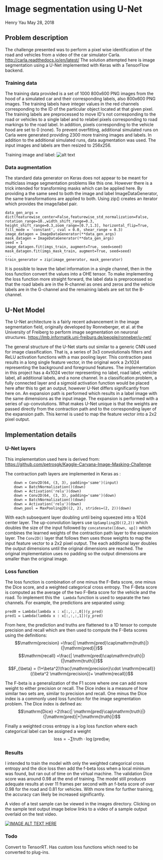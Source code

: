 
# Image segmentation using U-Net
Henry Yau
 May 28, 2018

## Problem description
The challenge presented was to perform a pixel wise identification of the road and vehicles from a video of the car simulator Carla. http://carla.readthedocs.io/en/latest/
The solution attempted here is image segmentation using a U-Net implemented with Keras with a TensorFlow backend.
### Training data
The training data provided is a set of 1000 800x600 PNG images from the hood of a simulated car and their corresponding labels, also 800x600 PNG images. The training labels have integer values in the red channels corresponding to the ID of the particular object located at that given pixel. The training labels are preprocessed to move ID's not corresponding to the road or vehicles to a single label and to relabel pixels corresponding to road markings to the road label. In addition, pixels corresponding to the vehicle hood are set to 0 (none). To prevent overfitting, additional simulated runs on Carla were generated providing 2300 more training images and labels. In addition to the additional simulated runs, data augmentation was used. The input images and labels are then resized to 256x256.


Training image and label: 
![alt text][trainingImage1]

[trainingImage1]:https://raw.githubusercontent.com/henyau/Image-Segmentation-with-Unet/master/images/train_label.png "Training image and label"


### Data augmentation
The standard data generator on Keras does not appear to be meant for multiclass image segmentation problems like this one. However there is a trick intended for transforming masks which can be applied here. By providing a the same seed to both the image and label ImageDataGenerator, the same transformations are applied to both. Using zip() creates an iterator which provides the image/label pair.

```		
data_gen_args = dict(featurewise_center=False,featurewise_std_normalization=False, rotation_range=10.,width_shift_range=0.3, 
height_shift_range=0.3,zoom_range=[0.7,1.3], horizontal_flip=True, fill_mode = 'constant', cval = 0.0, shear_range = 0.3)
image_datagen = ImageDataGenerator(**data_gen_args)
mask_datagen = ImageDataGenerator(**data_gen_args)
seed = 1
image_datagen.fit(imgs_train, augment=True, seed=seed)
mask_datagen.fit(imgs_mask_train, augment=True, seed=seed)
...
train_generator = zip(image_generator, mask_generator)
```
It is possible to leave the label information in a single channel, then in the loss function convert the values into a OHE tensor. To make implementing the loss function more straight forward, the label data is preprocessed so that the road labels are in the R-channel as ones and zeros and the vehicle labels are in the G-channel and the remaining labels are set tot the B-channel. 

## U-Net Model
The U-Net architecture is a fairly recent advancement in the image segmentation field, originally developed by Ronneberger, et al. at the University of Freiberg to perform image segmentation on neuronal structures.  https://lmb.informatik.uni-freiburg.de/people/ronneber/u-net/

The general structure of the U-Net starts out  similar to a generic CNN used for image classification.  That is, a series of 3x3 convolutionals filters and ReLU activation functions with a max pooling layer. This contraction pass results in a long single feature vector, in the original work a 2x1024 representing the background and foreground features. The implementation in this project has a 4x1024 vector representing no label, road label, vehicle label, all additional labels, and a none channel. In a classification problem, a fully connected layer and a sigmoid activation function would be placed here after this to get an output, however U-Net differs significantly from here on. An expansion path is performed which results in a label image with the same dimensions as the input image. The expansion is performed with a series of up-convolutions. What makes U-Net unique is that the weights are passed directly from the contraction path and to the corresponding layer of the expansion path. This kernel is used to map the feature vector into a 2x2 pixel output.

## Implementation details
### U-Net layers
This implementation used here is derived from: 	https://github.com/petrosgk/Kaggle-Carvana-Image-Masking-Challenge

The contraction path layers are implemented in Keras as :
~~~
    down = Conv2D(64, (3, 3), padding='same')(input)
    down = BatchNormalization()(down)
    down = Activation('relu')(down)
    down = Conv2D(64, (3, 3), padding='same')(down)
    down = BatchNormalization()(down)
    down = Activation('relu')(down)
    down_pool = MaxPooling2D((2, 2), strides=(2, 2))(down)
~~~
With each subsequent layer doubling  until being squeezed into a 1024 center layer. The up-convolution layers use ```UpSampling2D((2,2))``` which doubles the size of the input followed by ```concatenate([down, up])``` which combines the learned weights of the contraction path layer to the expansion layer. The ```Conv2D()```  layer that follows then uses those weights to map the input feature vector to a 2x2 pixel output. The each additional layer doubles the output dimensions until the original dimensions are reached. The original implementation uses no padding so the output dimensions are smaller than the original image.

### Loss function
The loss function is combination of one minus the F-Beta score, one minus the Dice score, and a weighted categorical cross entropy. The F-Beta score is computed as the average of the two F-Beta score for the vehicle and the road. To implement this the ``` Lambda``` function is used to separate the two channels. For example, the predictions are separated using:
~~~
pred0 = Lambda(lambda x : x[:,:,:,0])(y_pred)
pred1 = Lambda(lambda x : x[:,:,:,1])(y_pred)
~~~
From here, the prediction and truths are flattened to a 1D tensor to compute precision and recall which are then used to compute the F-Beta scores using the definitions:
$$\mathrm{precision} =\frac{| \mathrm{pred}\cap\mathrm{truth}|}{|\mathrm{pred}|}$$
$$\mathrm{recall} =\frac{| \mathrm{pred}\cap\mathrm{truth}|}{|\mathrm{truth}|}$$
$$F_{\beta} = (1+\beta^2)\frac{\mathrm{precision}\cdot \mathrm{recall}}{(\beta^2 \mathrm{precision})+ \mathrm{recall}}$$

The F-beta is a generalization of the F1 score where one can add more weight to either precision or recall.  The Dice index is a measure of how similar two sets are, similar to precision and recall. One minus the Dice index is a commonly used loss function for the image segmentation problem. The Dice index is defined as:
$$\mathrm{Dice} =2\frac{| \mathrm{pred}\cap\mathrm{truth}|}{|\mathrm{pred}|+|\mathrm{truth}|}$$

Finally a weighted cross entropy is a log loss function where each categorical label can be assigned a weight
$$\mathrm{loss} = -\sum \mathrm{truth}\cdot  \log(\mathrm{pred})  w_i$$

### Results
I intended to train the model with only the weighted categorical cross entropy and the dice loss then add the f-beta loss when a local mininum was found, but ran out of time on the virtual machine.  The validation Dice score was around 0.98 at the end of training.  The model still produces adequate results at over 11 frames per second with an f-beta score of over 0.98 for the road and 0.81 for vehicles. With more time for further training, the accuracy can likely be increased significantly.  

A video of a test sample can be viewed in the images directory.
Clicking on the sample test output image below links to a video of a sample output overlaid on the test video. 

[![IMAGE ALT TEXT HERE](https://raw.githubusercontent.com/henyau/Image-Segmentation-with-Unet/master/images/testOut.png)](https://github.com/henyau/Image-Segmentation-with-Unet/blob/master/images/outputvideo.mp4?raw=true)

### Todo

Convert to TensorRT. Has custom loss functions which need to be converted to plug-ins.